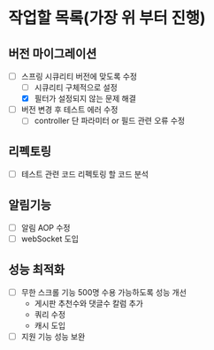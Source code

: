 # 작업할 목록(가장 위 부터 진행)

## 버전 마이그레이션

- [ ] 스프링 시큐리티 버전에 맞도록 수정
  - [ ] 시큐리티 구체적으로 설정
  - [x] 필터가 설정되지 않는 문제 해결
- [ ] 버전 변경 후 테스트 에러 수정
  - [ ] controller 단 파라미터 or 필드 관련 오류 수정

## 리펙토링
- [ ] 테스트 관련 코드 리펙토링 할 코드 분석

## 알림기능

- [ ] 알림 AOP 수정
- [ ] webSocket 도입

## 성능 최적화

- [ ] 무한 스크롤 기능 500명 수용 가능하도록 성능 개선
  - 게시판 추천수와 댓글수 칼럼 추가
  - 쿼리 수정
  - 캐시 도입
- [ ] 지원 기능 성능 보완
